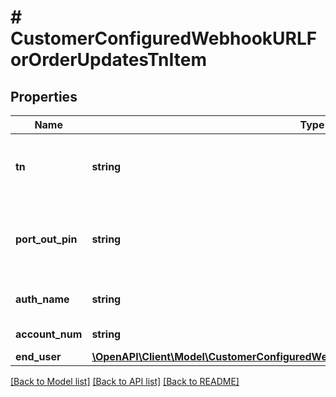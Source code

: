 # # CustomerConfiguredWebhookURLForOrderUpdatesTnItem

## Properties

Name | Type | Description | Notes
------------ | ------------- | ------------- | -------------
**tn** | **string** | Ten-digit telephone number to apply updates | [optional]
**port_out_pin** | **string** | PIN for onnet port-out protection (Tier 0 &amp; HI) | [optional]
**auth_name** | **string** | Name of port-in authorizer | [optional]
**account_num** | **string** | Account Number | [optional]
**end_user** | [**\OpenAPI\Client\Model\CustomerConfiguredWebhookURLForOrderUpdatesTnListEndUser**](CustomerConfiguredWebhookURLForOrderUpdatesTnListEndUser.md) |  | [optional]

[[Back to Model list]](../../README.md#models) [[Back to API list]](../../README.md#endpoints) [[Back to README]](../../README.md)
